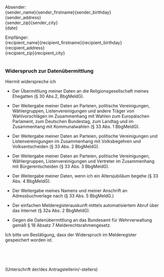 Absender:<br />
{sender_name}{sender_firstname}{sender_birthday}<br />
{sender_address}<br />
{sender_zip}{sender_city}<br />
{date}

Empfänger:<br />
{recipient_name}{recipient_firstname}{recipient_birthday}<br />
{recipient_address}<br />
{recipient_zip}{recipient_city}
<br />
<br />

### Widerspruch zur Datenübermittlung

Hiermit widerspreche ich
+ Der Übermittlung meiner Daten an die Religionsgesellschaft meines Ehegatten (§ 30 Abs.2, BbgMeldG).

+ Der Weitergabe meiner Daten an Parteien, politische Vereinigungen, Wählergruppen, Listenvereinigungen und andere Träger von Wahlvorschlägen im Zusammenhang mit Wahlen zum Europäischen Parlament, zum Deutschen Bundestag, zum Landtag und im Zusammenhang mit Kommunalwahlen (§ 33 Abs. 1 BbgMeldG).

+ Der Weitergabe meiner Daten an Parteien, politische Vereinigungen und Listenvereinigungen im Zusammenhang mit Volksbegehren und Volksentscheiden (§ 33 Abs. 2 BbgMeldG).

+ Der Weitergabe meiner Daten an Parteien, politische Vereinigungen, Wählergruppen, Listenvereinigungen und Vertreter im Zusammenhang mit Bürgerentscheiden (§ 33 Abs. 3 BbgMeldG).

+ Der Weitergabe meiner Daten, wenn ich ein Altersjubiläum begehe (§ 33 Abs. 4 BbgMeldG).

+ Der Weitergabe meines Namens und meiner Anschrift an Adressbuchverlage nach (§ 33 Abs. 5 BbgMeldG.)

+ Der einfachen Melderegisterauskunft mittels automatisiertem Abruf über das Internet (§ 32a Abs. 2 BbgMeldG).

+ Gegen die Datenübermittlung an das Bundesamt für Wehrverwaltung gemäß § 18 Absatz 7 Melderechtsrahmengesetz.

Ich bitte um Bestätigung, dass der Widerspruch im Melderegister gespeichert worden ist.

<br />
<br />
<br />

(Unterschrift der/des Antragstellerin/-stellers)
